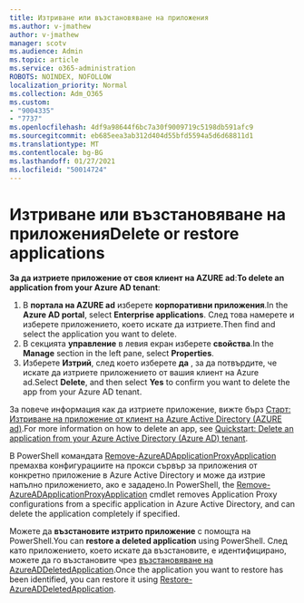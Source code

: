 ```yaml
---
title: Изтриване или възстановяване на приложения
ms.author: v-jmathew
author: v-jmathew
manager: scotv
ms.audience: Admin
ms.topic: article
ms.service: o365-administration
ROBOTS: NOINDEX, NOFOLLOW
localization_priority: Normal
ms.collection: Adm_O365
ms.custom:
- "9004335"
- "7737"
ms.openlocfilehash: 4df9a98644f6bc7a30f9009719c5198db591afc9
ms.sourcegitcommit: eb685eea3ab312d404d55bfd5594a5d6d68811d1
ms.translationtype: MT
ms.contentlocale: bg-BG
ms.lasthandoff: 01/27/2021
ms.locfileid: "50014724"
---
```

# <a name="delete-or-restore-applications"></a><span data-ttu-id="10506-102">Изтриване или възстановяване на приложения</span><span class="sxs-lookup"><span data-stu-id="10506-102">Delete or restore applications</span></span>

<span data-ttu-id="10506-103">**За да изтриете приложение от своя клиент на AZURE ad**:</span><span class="sxs-lookup"><span data-stu-id="10506-103">**To delete an application from your Azure AD tenant**:</span></span>

1. <span data-ttu-id="10506-104">В **портала на AZURE ad** изберете **корпоративни приложения**.</span><span class="sxs-lookup"><span data-stu-id="10506-104">In the **Azure AD portal**, select **Enterprise applications**.</span></span> <span data-ttu-id="10506-105">След това намерете и изберете приложението, което искате да изтриете.</span><span class="sxs-lookup"><span data-stu-id="10506-105">Then find and select the application you want to delete.</span></span>
2. <span data-ttu-id="10506-106">В секцията **управление** в левия екран изберете **свойства**.</span><span class="sxs-lookup"><span data-stu-id="10506-106">In the **Manage** section in the left pane, select **Properties**.</span></span>
3. <span data-ttu-id="10506-107">Изберете **Изтрий**, след което изберете **да** , за да потвърдите, че искате да изтриете приложението от вашия клиент на Azure ad.</span><span class="sxs-lookup"><span data-stu-id="10506-107">Select **Delete**, and then select **Yes** to confirm you want to delete the app from your Azure AD tenant.</span></span>

<span data-ttu-id="10506-108">За повече информация как да изтриете приложение, вижте бърз [Старт: Изтриване на приложение от клиент на Azure Active Directory (AZURE ad)](https://docs.microsoft.com/azure/active-directory/manage-apps/delete-application-portal#delete-an-application-from-your-azure-ad-tenant).</span><span class="sxs-lookup"><span data-stu-id="10506-108">For more information on how to delete an app, see [Quickstart: Delete an application from your Azure Active Directory (Azure AD) tenant](https://docs.microsoft.com/azure/active-directory/manage-apps/delete-application-portal#delete-an-application-from-your-azure-ad-tenant).</span></span>

<span data-ttu-id="10506-109">В PowerShell командата [Remove-AzureADApplicationProxyApplication](https://docs.microsoft.com/powershell/module/azuread/remove-azureadapplicationproxyapplication) премахва конфигурациите на прокси сървър за приложения от конкретно приложение в Azure Active Directory и може да изтрие напълно приложението, ако е зададено.</span><span class="sxs-lookup"><span data-stu-id="10506-109">In PowerShell, the [Remove-AzureADApplicationProxyApplication](https://docs.microsoft.com/powershell/module/azuread/remove-azureadapplicationproxyapplication) cmdlet removes Application Proxy configurations from a specific application in Azure Active Directory, and can delete the application completely if specified.</span></span>

<span data-ttu-id="10506-110">Можете да **възстановите изтрито приложение** с помощта на PowerShell.</span><span class="sxs-lookup"><span data-stu-id="10506-110">You can **restore a deleted application** using PowerShell.</span></span> <span data-ttu-id="10506-111">След като приложението, което искате да възстановите, е идентифицирано, можете да го възстановите чрез [възстановяване на AzureADDeletedApplication](https://docs.microsoft.com/powershell/module/azuread/restore-azureaddeletedapplication).</span><span class="sxs-lookup"><span data-stu-id="10506-111">Once the application you want to restore has been identified, you can restore it using [Restore-AzureADDeletedApplication](https://docs.microsoft.com/powershell/module/azuread/restore-azureaddeletedapplication).</span></span>
